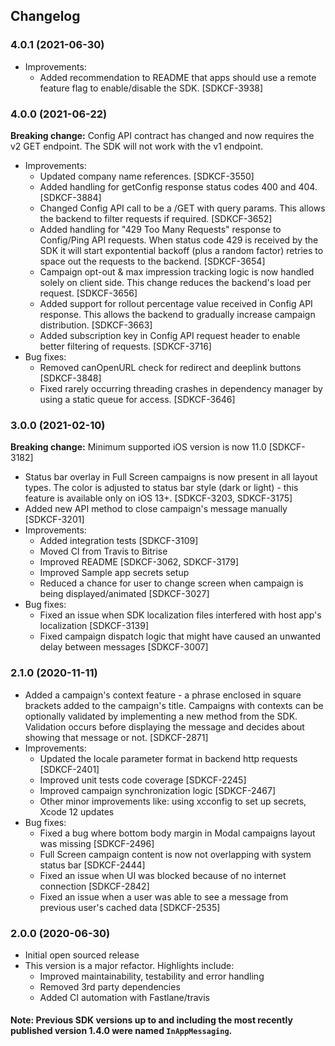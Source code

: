 ## Changelog

### 4.0.1 (2021-06-30)
- Improvements:
    - Added recommendation to README that apps should use a remote feature flag to enable/disable the SDK. [SDKCF-3938]

### 4.0.0 (2021-06-22)
**Breaking change:** Config API contract has changed and now requires the v2 GET endpoint. The SDK will not work with the v1 endpoint.
- Improvements:
    - Updated company name references. [SDKCF-3550]
    - Added handling for getConfig response status codes 400 and 404. [SDKCF-3884]
    - Changed Config API call to be a /GET with query params. This allows the backend to filter requests if required. [SDKCF-3652]
    - Added handling for "429 Too Many Requests" response to Config/Ping API requests. When status code 429 is received by the SDK it will start expontential backoff (plus a random factor) retries to space out the requests to the backend. [SDKCF-3654]
    - Campaign opt-out & max impression tracking logic is now handled solely on client side. This change reduces the backend's load per request. [SDKCF-3656]
    - Added support for rollout percentage value received in Config API response. This allows the backend to gradually increase campaign distribution. [SDKCF-3663]
    - Added subscription key in Config API request header to enable better filtering of requests. [SDKCF-3716]
- Bug fixes:
    - Removed canOpenURL check for redirect and deeplink buttons [SDKCF-3848]
    - Fixed rarely occurring threading crashes in dependency manager by using a static queue for access. [SDKCF-3646]

### 3.0.0 (2021-02-10)
**Breaking change:** Minimum supported iOS version is now 11.0 [SDKCF-3182]
- Status bar overlay in Full Screen campaigns is now present in all layout types. The color is adjusted to status bar style (dark or light) - this feature is available only on iOS 13+. [SDKCF-3203, SDKCF-3175]
- Added new API method to close campaign's message manually [SDKCF-3201]
- Improvements:
	- Added integration tests [SDKCF-3109]
	- Moved CI from Travis to Bitrise
	- Improved README [SDKCF-3062, SDKCF-3179]
	- Improved Sample app secrets setup
	- Reduced a chance for user to change screen when campaign is being displayed/animated [SDKCF-3027]
- Bug fixes:
	- Fixed an issue when SDK localization files interfered with host app's localization [SDKCF-3139]
	- Fixed campaign dispatch logic that might have caused an unwanted delay between messages [SDKCF-3007]

### 2.1.0 (2020-11-11)
- Added a campaign's context feature - a phrase enclosed in square brackets added to the campaign's title. Campaigns with contexts can be optionally validated by implementing a new method from the SDK. Validation occurs before displaying the message and decides about showing that message or not. [SDKCF-2871]
- Improvements:
	- Updated the locale parameter format in backend http requests [SDKCF-2401]
	- Improved unit tests code coverage [SDKCF-2245]
	- Improved campaign synchronization logic [SDKCF-2467]
	- Other minor improvements like: using xcconfig to set up secrets, Xcode 12 updates
- Bug fixes:
	- Fixed a bug where bottom body margin in Modal campaigns layout was missing [SDKCF-2496]
	- Full Screen campaign content is now not overlapping with system status bar [SDKCF-2444]
	- Fixed an issue when UI was blocked because of no internet connection [SDKCF-2842]
	- Fixed an issue when a user was able to see a message from previous user's cached data [SDKCF-2535]

### 2.0.0 (2020-06-30)
- Initial open sourced release
- This version is a major refactor. Highlights include:
    - Improved maintainability, testability and error handling
    - Removed 3rd party dependencies
    - Added CI automation with Fastlane/travis

#### Note: Previous SDK versions up to and including the most recently published version 1.4.0 were named `InAppMessaging`.
